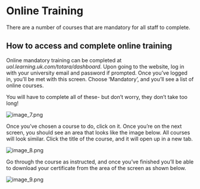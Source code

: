 # Online Training

There are a number of courses that are mandatory for all staff to complete. 

## How to access and complete online training
Online mandatory training can be completed at _uol.learning.uk.com/totara/dashboard_.
Upon going to the website, log in with your university email and password if prompted. Once you’ve logged in, you’ll be met with this screen. Choose ‘Mandatory’, and you’ll see a list of online courses. 

You will have to complete all of these- but don’t worry, they don’t take too long!

![image_7.png](image_7.png)

Once you’ve chosen a course to do, click on it. Once you’re on the next screen, you should see an area that looks like the image below. All courses will look similar. Click the title of the course, and it will open up in a new tab. 

![image_8.png](image_8.png)

Go through the course as instructed, and once you’ve finished you’ll be able to download your certificate from the area of the screen as shown below.

![image_9.png](image_9.png)